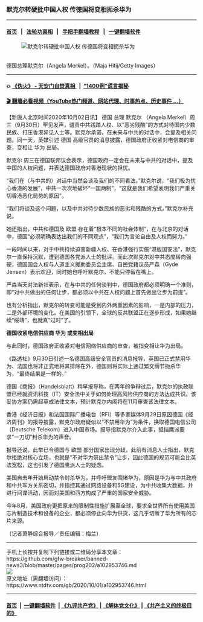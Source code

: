 ### 默克尔转硬批中国人权  传德国将变相扼杀华为
------------------------

#### [首页](https://github.com/gfw-breaker/banned-news3/blob/master/README.md) &nbsp;&nbsp;|&nbsp;&nbsp; [法轮功真相](https://github.com/begood0513/basic/blob/master/README.md)  &nbsp;&nbsp;|&nbsp;&nbsp; [手把手翻墙教程](https://github.com/gfw-breaker/guides/wiki)  &nbsp;&nbsp;|&nbsp;&nbsp; [一键翻墙软件](https://github.com/gfw-breaker/nogfw/blob/master/README.md)  



<div><div class="featured_image">
 <figure>
  <img alt="默克尔转硬批中国人权  传德国将变相扼杀华为" src="https://i.ntdtv.com/assets/uploads/2020/10/Untitled-3-800x450.jpg"/>
 </figure><br/>
 <span class="caption">
  德国总理默克尔（Angela Merkel）。（Maja Hitij/Getty Images）
 </span>
</div>
</div><hr/>

#### 💥 [《伪火》 - 天安门自焚真相 ](http://158.247.195.190:10000/videos/blog/weihuo.html)&nbsp; |&nbsp; [“1400例”谎言揭秘  ](http://158.247.195.190:10000/videos/blog/jiexi1400.html)

#### [ 🎬  翻墙必看视频（YouTube热门频道、网站代理、时事热点、历史事件 ...）](https://github.com/gfw-breaker/links/blob/master/banned.md)

<div><div class="post_content" itemprop="articleBody">
 <p>
  【新唐人北京时间2020年10月02日讯】
  <ok href="https://www.ntdtv.com/gb/德国.htm">
   德国
  </ok>
  总理
  <ok href="https://www.ntdtv.com/gb/默克尔.htm">
   默克尔
  </ok>
  （Angela Merkel）周三（9月30日）罕见发声，谴责中共践踏人权、以“恶劣残酷”的方式对待国内少数民族、打压香港异见人士等。默克尔承诺，在未来与中共的对话中，会提及相关问题。同一天，英媒引述
  <ok href="https://www.ntdtv.com/gb/德国.htm">
   德国
  </ok>
  高级官员的消息披露，德国政府正收紧对电信商的审查，变相让
  <ok href="https://www.ntdtv.com/gb/华为.htm">
   华为
  </ok>
  出局。
 </p>
 <p>
  <ok href="https://www.ntdtv.com/gb/默克尔.htm">
   默克尔
  </ok>
  周三在德国联邦议会表示，德国政府一定会在未来与中共的对话中，提及中国的人权问题，并表达德国政府对香港现状的担忧。
 </p>
 <p>
  “我们在（与中共的）对话中当然会谈及我们的不同看法。”默克尔说，“我们极为忧心香港的发展”，中共一次次地破坏“一国两制”，“这就是我们希望表明我们严重关切香港恶化局势的原因”。
 </p>
 <p>
  “我们将谈及这个问题，以及中共对待少数民族的恶劣和残酷的方式。”默克尔补充说。
 </p>
 <p>
  她还指出，中共和德国及
  <ok href="https://www.ntdtv.com/gb/欧盟.htm">
   欧盟
  </ok>
  存在着“根本不同的社会体制”，在与北京的对话中，德国“必须明确表达出我们的不同观点”，“我们为言论自由及人权而努力。”
 </p>
 <p>
  一段时间以来，对于中共持续迫害新疆人权、在香港强行实施“港版国安法”，默克尔一直保持沉默，遭到德国各党派人士的批评。而此次默克尔对中共态度转向强硬，德国国会人权与人道主义援助委员会主席、自民党籍议员严森（Gyde Jensen）表示欢迎，同时她也呼吁默克尔，不能只停留在嘴上。
 </p>
 <p>
  严森当天对法新社表示，在与中共的任何谈判中，德国政府都必须明确一个准则，即“对中共做出的任何让步，都必须以中共在人权问题上首先做出让步为前提”。
 </p>
 <p>
  也有分析指出，默克尔的转变可能是受到内外两重因素的影响，一是内部的压力，二是外部环境的变化。在美国的引领下，全球的反共联盟正在逐步形成，如果她继续“绥靖”，也就真“过时”了。
 </p>
 <p>
  <strong>
   德国收紧电信供应商
   <ok href="https://www.ntdtv.com/gb/华为.htm">
    华为
   </ok>
   或变相出局
  </strong>
 </p>
 <p>
  与此同时，德国政府正收紧对电信网络供应商的审查，被指变相让华为出局。
 </p>
 <p>
  《路透社》9月30日引述一名德国高级安全官员的消息报导，英国已正式禁用华为、法国也将非正式地将其排除在外，德国则将实际上通过繁文缛节扼杀华为，“最终结果是一样的。”
 </p>
 <p>
  德国《商报》（Handelsblatt）稍早报导称，在两年的争辩过后，默克尔的执政联盟已经就资讯科技（IT）安全法中关于如何处理高风险供应商的方法达成共识。该妥协方案仍需起草成法律文本，预计默克尔内阁将在11月审查该法律文本。
 </p>
 <p>
  香港《经济日报》和法国国际广播电台（RFI）等多家媒体9月29日原因德国《经济周刊》的报导披露，默克尔政府疑似以“不禁用华为”为条件，换取德国电信公司（Deutsche Telekom）进入中国市场。报导指默克尔介入此事，抵挡鹰派要求“一刀切”封杀华为的声音。
 </p>
 <p>
  报导还说，此举已令德国与
  <ok href="https://www.ntdtv.com/gb/欧盟.htm">
   欧盟
  </ok>
  部分国家出现分歧。此前有消息人士指出，默克尔拒绝对核心立场，也就是“不对华为祭出禁令”让步，因此德国的规范可能会比英法宽松，这也引发了德国鹰派人士的疑虑。
 </p>
 <p>
  美国自去年开始启动禁令封杀华为，并呼吁盟友围堵华为，原因是华为与中共政府和中共军方关系密切，并指控其通过网路设备和5G建设，为中共收集大数据，并进行间谍活动，因而对美国和西方构成了严重的国家安全威胁。
 </p>
 <p>
  今年8月，美国政府更把原来的限制性措施扩展至全球，要求全世界所有使用美国芯片制造技术和设备的企业，都必须停止向华为供货，这几乎切断了华为所有的芯片来源。
 </p>
 <p>
  （记者萧静综合报导／责任编辑：梅兰）
 </p>
 <div class="single_ad">
 </div>
</div>
</div>
<hr/>
手机上长按并复制下列链接或二维码分享本文章：<br/>
https://github.com/gfw-breaker/banned-news3/blob/master/pages/prog202/a102953746.md <br/>
<a href='https://github.com/gfw-breaker/banned-news3/blob/master/pages/prog202/a102953746.md'><img src='https://github.com/gfw-breaker/banned-news3/blob/master/pages/prog202/a102953746.md.png'/></a> <br/>
原文地址（需翻墙访问）：https://www.ntdtv.com/gb/2020/10/01/a102953746.html


------------------------
#### [首页](https://github.com/gfw-breaker/banned-news3/blob/master/README.md) &nbsp;|&nbsp; [一键翻墙软件](https://github.com/gfw-breaker/nogfw/blob/master/README.md) &nbsp;| [《九评共产党》](https://github.com/gfw-breaker/9ping.md/blob/master/README.md#九评之一评共产党是什么) | [《解体党文化》](https://github.com/gfw-breaker/jtdwh.md/blob/master/README.md) | [《共产主义的终极目的》](https://github.com/gfw-breaker/gczydzjmd.md/blob/master/README.md)


<img src='http://gfw-breaker.win/banned-news3/pages/prog202/a102953746.md' width='0px' height='0px'/>